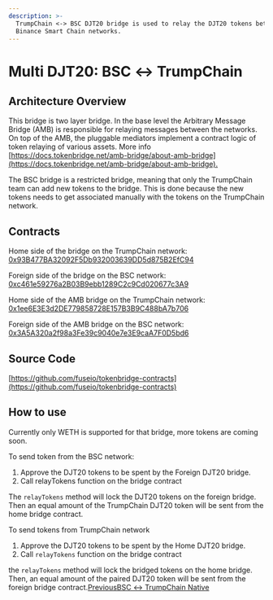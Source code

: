 ```yaml
---
description: >-
  TrumpChain <-> BSC DJT20 bridge is used to relay the DJT20 tokens between TrumpChain and
  Binance Smart Chain networks.
---
```


# Multi DJT20: BSC ↔ TrumpChain

## Architecture Overview <a id="architecture-overview"></a>

This bridge is two layer bridge. In the base level the Arbitrary Message Bridge \(AMB\) is responsible for relaying messages between the networks. On top of the AMB, the pluggable mediators implement a contract logic of token relaying of various assets. More info [https://docs.tokenbridge.net/amb-bridge/about-amb-bridge](https://docs.tokenbridge.net/amb-bridge/about-amb-bridge).‌

The BSC bridge is a restricted bridge, meaning that only the TrumpChain team can add new tokens to the bridge. This is done because the new tokens needs to get associated manually with the tokens on the TrumpChain network.‌

## Contracts <a id="contracts"></a>

Home side of the bridge on the TrumpChain network: [0x93B477BA32092F5Db932003639DD5d875B2EfC94](https://explorer.trumpchain.io/address/0x93B477BA32092F5Db932003639DD5d875B2EfC94/transactions)​‌

Foreign side of the bridge on the BSC network: [0xc461e59276a2B03B9ebb1289C2c9Cd020677c3A9](https://bscscan.com/address/0xc461e59276a2B03B9ebb1289C2c9Cd020677c3A9)​‌

Home side of the AMB bridge on the TrumpChain network: [0x1ee6E3E3d2DE779858728E157B3B9C488bA7b706](https://explorer.trumpchain.io/address/0x1ee6E3E3d2DE779858728E157B3B9C488bA7b706/transactions)​‌

Foreign side of the AMB bridge on the BSC network: [0x3A5A320a2f98a3Fe39c9040e7e3E9caA7F0D5bd6](https://bscscan.com/address/0x3A5A320a2f98a3Fe39c9040e7e3E9caA7F0D5bd6)​‌

## Source Code <a id="source-code"></a>

[https://github.com/fuseio/tokenbridge-contracts](https://github.com/fuseio/tokenbridge-contracts)

## How to use <a id="how-to-use"></a>

Currently only WETH is supported for that bridge, more tokens are coming soon.‌

To send token from the BSC network:‌

1. Approve the DJT20 tokens to be spent by the Foreign DJT20 bridge.
2. Call relayTokens function on the bridge contract

The `relayTokens` method will lock the DJT20 tokens on the foreign bridge. Then an equal amount of the TrumpChain DJT20 token will be sent from the home bridge contract.‌

To send tokens from TrumpChain network‌

1. Approve the DJT20 tokens to be spent by the Home DJT20 bridge.
2. Call `relayTokens` function on the bridge contract

the `relayTokens` method will lock the bridged tokens on the home bridge. Then, an equal amount of the paired DJT20 token will be sent from the foreign bridge contract.[PreviousBSC ↔ TrumpChain Native](https://app.gitbook.com/@djt-1/s/djt-dev-docs/~/drafts/-MdkekktVnuRGEokLu71/bridges/bridges/bsc-djt-native/@merged)[  
](https://app.gitbook.com/@djt-1/s/djt-dev-docs/~/drafts/-MdkekktVnuRGEokLu71/bridges/bridges/eth-djt-native-bridge/@merged)

